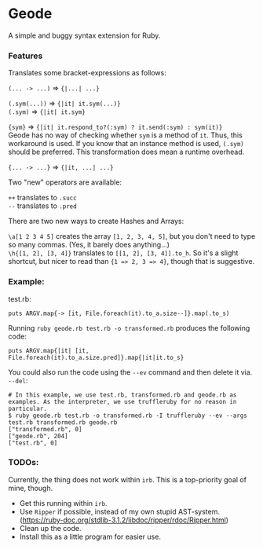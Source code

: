 # Geode
A simple and buggy syntax extension for Ruby.

### Features

Translates some bracket-expressions as follows:

`(... -> ...)`            => `{|...| ...}`

`(.sym(...))`             => `{|it| it.sym(...)}`  
`(.sym)`                  => `{|it| it.sym}`

`{sym}`                   => `{|it| it.respond_to?(:sym) ? it.send(:sym) : sym(it)}`  
Geode has no way of checking whether `sym` is a method of `it`. Thus, this workaround is used. If you know that an instance method is used, `(.sym)` should be preferred. This transformation does mean a runtime overhead.

`{... -> ...}`            => `{|it, ...| ...}`

Two "new" operators are available:

`++` translates to `.succ`  
`--` translates to `.pred`

There are two new ways to create Hashes and Arrays:

`\a[1 2 3 4 5]` creates the array `[1, 2, 3, 4, 5]`, but you don't need to type so many commas. (Yes, it barely does anything...)  
`\h{[1, 2], [3, 4]}` translates to `[[1, 2], [3, 4]].to_h`. So it's a slight shortcut, but nicer to read than `{1 => 2, 3 => 4}`, though that is suggestive.

### Example:

test.rb:
```
puts ARGV.map{-> [it, File.foreach(it).to_a.size--]}.map(.to_s)
```

Running `ruby geode.rb test.rb -o transformed.rb` produces the following code:
```
puts ARGV.map{|it| [it, File.foreach(it).to_a.size.pred]}.map{|it|it.to_s}
```

You could also run the code using the `--ev` command and then delete it via. `--del`:
```
# In this example, we use test.rb, transformed.rb and geode.rb as examples. As the interpreter, we use truffleruby for no reason in particular.
$ ruby geode.rb test.rb -o transformed.rb -I truffleruby --ev --args test.rb transformed.rb geode.rb
["transformed.rb", 0]
["geode.rb", 204]
["test.rb", 0]
```

### TODOs:

Currently, the thing does not work within `irb`. This is a top-priority goal of mine, though.

- Get this running within `irb`.
- Use `Ripper` if possible, instead of my own stupid AST-system. (https://ruby-doc.org/stdlib-3.1.2/libdoc/ripper/rdoc/Ripper.html)
- Clean up the code.
- Install this as a little program for easier use.
